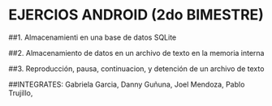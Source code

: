 # EJERCIOS ANDROID (2do BIMESTRE)

##1. Almacenamienti en una base de datos SQLite

##2. Almacenamiento de datos en un archivo de texto en la memoria interna

##3. Reproducción, pausa, continuacion, y detención de un archivo de texto



##INTEGRATES:
Gabriela Garcia,
Danny Guñuna,
Joel Mendoza,
Pablo Trujillo,
 
